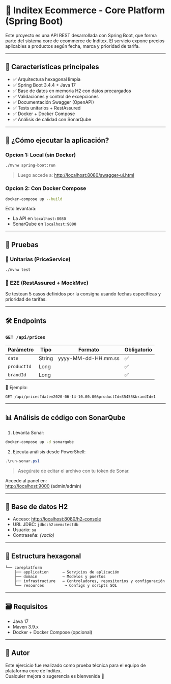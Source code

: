 # 💼 Inditex Ecommerce - Core Platform (Spring Boot)

Este proyecto es una API REST desarrollada con Spring Boot, que forma parte del sistema core de ecommerce de Inditex. El servicio expone precios aplicables a productos según fecha, marca y prioridad de tarifa.

---

## 📆 Características principales

- ✅ Arquitectura hexagonal limpia
- ✅ Spring Boot 3.4.4 + Java 17
- ✅ Base de datos en memoria H2 con datos precargados
- ✅ Validaciones y control de excepciones
- ✅ Documentación Swagger (OpenAPI)
- ✅ Tests unitarios + RestAssured
- ✅ Docker + Docker Compose
- ✅ Análisis de calidad con SonarQube

---

## 🚀 ¿Cómo ejecutar la aplicación?

### Opcion 1: Local (sin Docker)

```bash
./mvnw spring-boot:run
```

> Luego accede a: [http://localhost:8080/swagger-ui.html](http://localhost:8080/swagger-ui.html)

### Opcion 2: Con Docker Compose

```bash
docker-compose up --build
```

Esto levantará:
- La API en `localhost:8080`
- SonarQube en `localhost:9000`

---

## 🥪 Pruebas

### 🔮 Unitarias (PriceService)

```bash
./mvnw test
```

### 🤖 E2E (RestAssured + MockMvc)

Se testean 5 casos definidos por la consigna usando fechas específicas y prioridad de tarifas.

---

## 🛠️ Endpoints

### `GET /api/prices`

| Parámetro   | Tipo   | Formato              | Obligatorio |
|-------------|--------|----------------------|-------------|
| `date`      | String | yyyy-MM-dd-HH.mm.ss  | ✅          |
| `productId` | Long   |                      | ✅          |
| `brandId`   | Long   |                      | ✅          |

📌 Ejemplo:

```
GET /api/prices?date=2020-06-14-10.00.00&productId=35455&brandId=1
```

---

## 📊 Análisis de código con SonarQube

1. Levanta Sonar:

```bash
docker-compose up -d sonarqube
```

2. Ejecuta análisis desde PowerShell:

```powershell
.\run-sonar.ps1
```

> Asegúrate de editar el archivo con tu token de Sonar.

Accede al panel en:  
[http://localhost:9000](http://localhost:9000) (admin/admin)

---

## 📃 Base de datos H2

- Acceso: [http://localhost:8080/h2-console](http://localhost:8080/h2-console)
- URL JDBC: `jdbc:h2:mem:testdb`
- Usuario: `sa`
- Contraseña: *(vacío)*

---

## 📂 Estructura hexagonal

```
└── coreplatform
    ├── application      → Servicios de aplicación
    ├── domain           → Modelos y puertos
    ├── infrastructure   → Controladores, repositorios y configuración
    └── resources         → Configs y scripts SQL
```

---

## 🗃️ Requisitos

- Java 17
- Maven 3.9.x
- Docker + Docker Compose (opcional)

---

## 🤝 Autor

Este ejercicio fue realizado como prueba técnica para el equipo de plataforma core de Inditex.  
Cualquier mejora o sugerencia es bienvenida 🙌